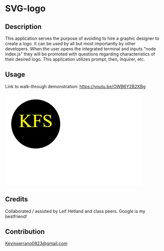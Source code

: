 # SVG-logo

## Description 
This application serves the purpose of avoiding to hire a graphic designer to create a logo. It can be used by all but most importantly by other developers. When the user opens the integrated terminal and inputs "node index.js" they will be promoted with questions regarding characteristics of their desired logo. This application utilizes prompt, then, inquirer, etc. 

## Usage 

Link to walk-through demonstration: https://youtu.be/OWB6Y2B2XBg

![Alt text](logo.png)

## Credits 
Collaborated / assisted by Leif Hetland and class peers. Google is my bestfriend!

## Contribution 
Kevinserrano0823@gmail.com